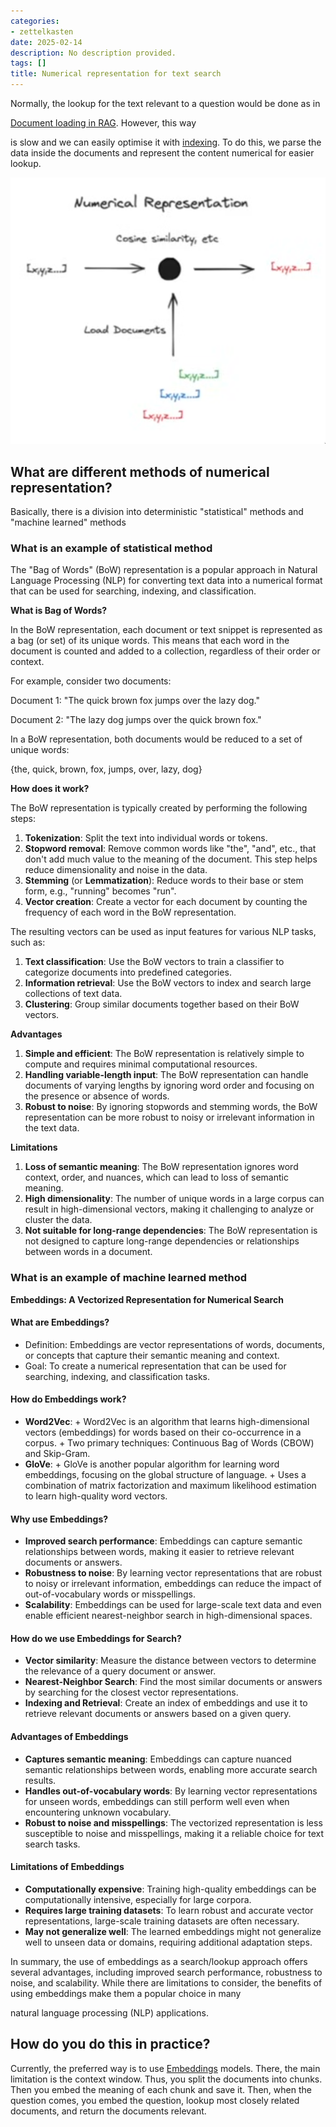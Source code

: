 ```yaml
---
categories:
- zettelkasten
date: 2025-02-14
description: No description provided.
tags: []
title: Numerical representation for text search
---
```


Normally, the lookup for the text relevant to a question would be done as in

[Document loading in RAG](Document%20loading%20in%20RAG.md). However, this way

is slow and we can easily optimise it with [indexing](Indexing.md). To do this, we parse the data inside the documents and represent the content numerical for easier lookup.

![](attachments/Pasted%20image%2020240701205614.png)

## What are different methods of numerical representation?

Basically, there is a division into deterministic "statistical" methods and "machine learned" methods

### What is an example of statistical method

The "Bag of Words" (BoW) representation is a popular approach in Natural Language Processing (NLP) for converting text data into a numerical format that can be used for searching, indexing, and classification.

**What is Bag of Words?**

In the BoW representation, each document or text snippet is represented as a bag (or set) of its unique words. This means that each word in the document is counted and added to a collection, regardless of their order or context.

For example, consider two documents:

Document 1: "The quick brown fox jumps over the lazy dog."

Document 2: "The lazy dog jumps over the quick brown fox."

In a BoW representation, both documents would be reduced to a set of unique words:

{the, quick, brown, fox, jumps, over, lazy, dog}

**How does it work?**

The BoW representation is typically created by performing the following steps:

1. **Tokenization**: Split the text into individual words or tokens.
2. **Stopword removal**: Remove common words like "the", "and", etc., that don't add much value to the meaning of the document. This step helps reduce dimensionality and noise in the data.
3. **Stemming** (or **Lemmatization**): Reduce words to their base or stem form, e.g., "running" becomes "run".
4. **Vector creation**: Create a vector for each document by counting the frequency of each word in the BoW representation.

The resulting vectors can be used as input features for various NLP tasks, such as:

1. **Text classification**: Use the BoW vectors to train a classifier to categorize documents into predefined categories.
2. **Information retrieval**: Use the BoW vectors to index and search large collections of text data.
3. **Clustering**: Group similar documents together based on their BoW vectors.

**Advantages**

1. **Simple and efficient**: The BoW representation is relatively simple to compute and requires minimal computational resources.
2. **Handling variable-length input**: The BoW representation can handle documents of varying lengths by ignoring word order and focusing on the presence or absence of words.
3. **Robust to noise**: By ignoring stopwords and stemming words, the BoW representation can be more robust to noisy or irrelevant information in the text data.

**Limitations**

1. **Loss of semantic meaning**: The BoW representation ignores word context, order, and nuances, which can lead to loss of semantic meaning.
2. **High dimensionality**: The number of unique words in a large corpus can result in high-dimensional vectors, making it challenging to analyze or cluster the data.
3. **Not suitable for long-range dependencies**: The BoW representation is not designed to capture long-range dependencies or relationships between words in a document.

### What is an example of machine learned method

**Embeddings: A Vectorized Representation for Numerical Search**

#### What are Embeddings?

* Definition: Embeddings are vector representations of words, documents, or concepts that capture their semantic meaning and context.
* Goal: To create a numerical representation that can be used for searching, indexing, and classification tasks.

#### How do Embeddings work?

* **Word2Vec**:
        + Word2Vec is an algorithm that learns high-dimensional vectors (embeddings) for words based on their co-occurrence in a corpus.
        + Two primary techniques: Continuous Bag of Words (CBOW) and Skip-Gram.
* **GloVe**:
        + GloVe is another popular algorithm for learning word embeddings, focusing on the global structure of language.
        + Uses a combination of matrix factorization and maximum likelihood estimation to learn high-quality word vectors.

#### Why use Embeddings?

* **Improved search performance**: Embeddings can capture semantic relationships between words, making it easier to retrieve relevant documents or answers.
* **Robustness to noise**: By learning vector representations that are robust to noisy or irrelevant information, embeddings can reduce the impact of out-of-vocabulary words or misspellings.
* **Scalability**: Embeddings can be used for large-scale text data and even enable efficient nearest-neighbor search in high-dimensional spaces.

#### How do we use Embeddings for Search?

* **Vector similarity**: Measure the distance between vectors to determine the relevance of a query document or answer.
* **Nearest-Neighbor Search**: Find the most similar documents or answers by searching for the closest vector representations.
* **Indexing and Retrieval**: Create an index of embeddings and use it to retrieve relevant documents or answers based on a given query.

#### Advantages of Embeddings

* **Captures semantic meaning**: Embeddings can capture nuanced semantic relationships between words, enabling more accurate search results.
* **Handles out-of-vocabulary words**: By learning vector representations for unseen words, embeddings can still perform well even when encountering unknown vocabulary.
* **Robust to noise and misspellings**: The vectorized representation is less susceptible to noise and misspellings, making it a reliable choice for text search tasks.

#### Limitations of Embeddings

* **Computationally expensive**: Training high-quality embeddings can be computationally intensive, especially for large corpora.
* **Requires large training datasets**: To learn robust and accurate vector representations, large-scale training datasets are often necessary.
* **May not generalize well**: The learned embeddings might not generalize well to unseen data or domains, requiring additional adaptation steps.

In summary, the use of embeddings as a search/lookup approach offers several advantages, including improved search performance, robustness to noise, and scalability. While there are limitations to consider, the benefits of using embeddings make them a popular choice in many 

natural language processing (NLP) applications.

## How do you do this in practice?

Currently, the preferred way is to use [Embeddings](Embeddings.md) models. There, the main limitation is the context window. Thus, you split the documents into chunks. Then you embed the meaning of each chunk and save it. Then, when the question comes, you embed the question, lookup most closely related documents, and return the documents relevant.
